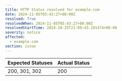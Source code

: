 ```yaml
---
title: HTTP Status resolved for example.com
date: 2024-11-05T05:43:27+00:00Z
resolved: True
resolvedWhen: 2024-11-05T05:43:27+00:00Z
resolvedStartTime: 2024-10-25T21:09:43.191474+00:00
severity: notice
affected:
  - example.com
section: issue
---
```


| Expected Statuses | Actual Status  |
|-------------------|----------------|
| 200, 301, 302 | 200 |
